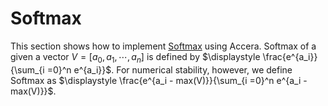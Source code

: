# Softmax <!-- {docsify-ignore-all} -->

This section shows how to implement [Softmax](https://en.wikipedia.org/wiki/Softmax_function)  using Accera.
Softmax of a given a vector $V = \left [ a_{0}, a_{1}, \cdots, a_{n} \right ]$ is defined by $\displaystyle \frac{e^{a_i}}{\sum_{i =0}^n e^{a_i}}$.
For numerical stability, however, we define Softmax as $\displaystyle \frac{e^{a_i - max(V)}}{\sum_{i =0}^n e^{a_i - max(V)}}$.



